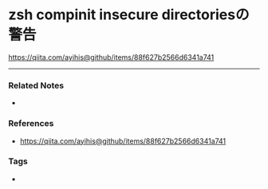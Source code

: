 # zsh  compinit insecure directoriesの警告
https://qiita.com/ayihis@github/items/88f627b2566d6341a741

----
### Related Notes
- 

### References
- https://qiita.com/ayihis@github/items/88f627b2566d6341a741

### Tags
- 